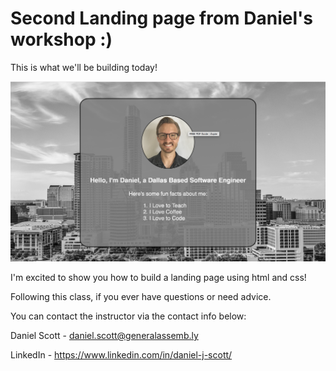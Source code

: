 # Second Landing page from Daniel's workshop :)

This is what we'll be building today!

![landing Page Prototype](imgs/screen_shot.png)


I'm excited to show you how to build a landing page using html and css!

Following this class, if you ever have questions or need advice.

You can contact the instructor via the contact info below:

Daniel Scott - daniel.scott@generalassemb.ly

LinkedIn - https://www.linkedin.com/in/daniel-j-scott/
